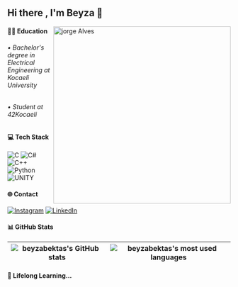 ## Hi there , I'm Beyza 👋
<img src="https://raw.githubusercontent.com/MicaelliMedeiros/micaellimedeiros/master/image/computer-illustration.png" min-width="400px" max-width="400px" width="400px" align="right" alt="jorge Alves">

#### 👨‍💻 Education
###### • Bachelor's degree in Electrical Engineering at Kocaeli University
###### • Student at 42Kocaeli 


#### 💻 Tech Stack
 
![C](https://img.shields.io/badge/c-%2300599C.svg?style=plastic&logo=c&logoColor=white) ![C#](https://img.shields.io/badge/c%23-%23239120.svg?style=plastic&logo=c-sharp&logoColor=white) ![C++](https://img.shields.io/badge/c++-%2300599C.svg?style=plastic&logo=c%2B%2B&logoColor=white) ![Python](https://img.shields.io/badge/python-3670A0?style=plastic&logo=python&logoColor=ffdd54) ![UNITY](https://img.shields.io/badge/Unity-%2320232a.svg?style=plastic&logo=unity&logoColor=white)

#### 🌐 Contact
[![Instagram](https://img.shields.io/badge/Instagram-%23E4405F.svg?logo=Instagram&logoColor=white)](https://instagram.com/byzbektas) [![LinkedIn](https://img.shields.io/badge/LinkedIn-%230077B5.svg?logo=linkedin&logoColor=white)](https://linkedin.com/in/https://www.linkedin.com/in/beyzanur-bekta%C5%9F-b0090311a/)


#### 📊 GitHub Stats

| ![beyzabektas's GitHub stats](https://github-readme-stats.vercel.app/api?username=beyzabektas&theme=nightowl&hide_border=false&include_all_commits=false&count_private=true) | ![beyzabektas's most used languages](https://github-readme-stats.vercel.app/api/top-langs/?username=beyzabektas&theme=nightowl&hide_border=false&include_all_commits=false&count_private=true&layout=compact) |
|:-:|:-:|

#### 🔭 Lifelong Learning...


